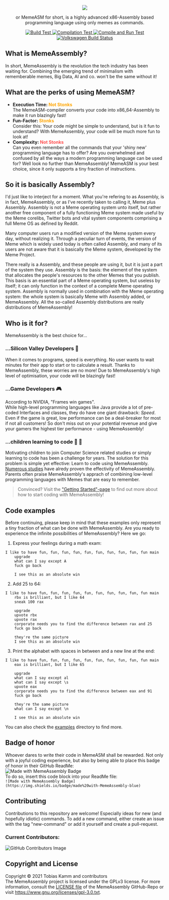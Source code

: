 <p align="center">
 <img src="images/logo.png"> 
 <p align="center">or MemeASM for short, is a highly advanced x86-Assembly based programming language using only memes as commands.</p>
</p>
  <p align="center">
    <a href="https://github.com/kammt/MemeAssembly/actions/workflows/build_test.yml">
        <img src="https://github.com/kammt/MemeAssembly/actions/workflows/build_test.yml/badge.svg" alt="Build Test">
    </a>
    <a href="https://github.com/kammt/MemeAssembly/actions/workflows/compilation_test.yml">
      <img src="https://github.com/kammt/MemeAssembly/actions/workflows/compilation_test.yml/badge.svg" alt="Compilation Test" />
   </a>
   <a href="https://github.com/kammt/MemeAssembly/actions/workflows/compile_and_run_test.yml">
      <img src="https://github.com/kammt/MemeAssembly/actions/workflows/compile_and_run_test.yml/badge.svg" alt="Compile and Run Test" />
   </a>
   <a href="https://github.com/auchenberg/volkswagen">
      <img src="https://auchenberg.github.io/volkswagen/volkswargen_ci.svg?v=1" alt="Volkswagen Build Status">
   </a> 
  </p>
    
## What is MemeAssembly?
In short, MemeAssembly is the revolution the tech industry has been waiting for. Combining the emerging trend of minimalism with rememberable memes, Big Data, AI and co. won't be the same without it!

## What are the perks of using MemeASM?
- **Execution Time: <span style="color:orange">Not Stonks</span>** \
    The MemeASM-compiler converts your code into x86_64-Assembly to make it run blazingly fast!
- **Fun-Factor: <span style="color:orange">Stonks</span>** \
    Consider this: Your code might be simple to understand, but is it fun to understand? With MemeAssembly, your code will be much more fun to look at!
- **Complexity: <span style="color:#ff5050">Not Stonks</span>** \
    Can you even remember all the commands that your 'shiny new' programming language has to offer? Are you overwhelmed and confused by all the ways a modern programming language can be used for? Well look no further than MemeAssembly! MemeASM is your best choice, since it only supports a tiny fraction of instructions.

## So it is basically Assembly?
I'd just like to interject for a moment. What you're refering to as Assembly, is in fact, MemeAssembly, or as I've recently taken to calling it, Meme plus Assembly. Assembly is not a Meme operating system unto itself, but rather another free component of a fully functioning Meme system made useful by the Meme corelibs, Twitter bots and vital system components comprising a full Meme OS as defined by Reddit.

Many computer users run a modified version of the Meme system every day, without realizing it. Through a peculiar turn of events, the version of Meme which is widely used today is often called Assembly, and many of its users are not aware that it is basically the Meme system, developed by the Meme Project.

There really is a Assembly, and these people are using it, but it is just a part of the system they use. Assembly is the basis: the element of the system that allocates the people's resources to the other Memes that you publish. This basis is an essential part of a Meme operating system, but useless by itself; it can only function in the context of a complete Meme operating system. Assembly is normally used in combination with the Meme operating system: the whole system is basically Meme with Assembly added, or MemeAssembly. All the so-called Assembly distributions are really distributions of MemeAssembly!

## Who is it for?
MemeAssembly is the best choice for...
### ...Silicon Valley Developers :iphone:
When it comes to programs, speed is everything. No user wants to wait minutes for their app to start or to calculate a result. 
Thanks to MemeAssembly, these worries are no more! Due to MemeAssembly's high level of optimisation, your code will be blazingly fast!

### ...Game Developers :video_game:
According to NVIDIA, "Frames win games". \
While high-level programming languages like Java provide a lot of pre-coded Interfaces and classes, they do have one giant drawback: *Speed*. \
Even if the game is great, low performance can be a deal-breaker for most if not all customers! So don't miss out on your potential revenue and give your gamers the highest tier performance - using MemeAssembly!

### ...children learning to code :boy: :girl:
Motivating children to join Computer Science related studies or simply learning to code has been a challenge for years. The solution for this problem is simple yet effective: Learn to code using MemeAssembly. \
[Numerous studies](https://www.youtube.com/watch?v=dQw4w9WgXcQ) have alredy proven the effectivity of MemeAssembly. Parents often praise MemeAssembly's apprach of combining low-level programming languages with Memes that are easy to remember. 

> Convinced? Visit the ["Getting Started"-page](https://kammt.github.io/MemeAssembly/#/getting-started) to find out more about how to start coding with MemeAssembly!

## Code examples
Before continuing, please keep in mind that these examples only represent a tiny fraction of what can be done with MemeAssembly. Are you ready to experience the infinite possibilities of MemeAssembly? Here we go:
1. Express your feelings during a math exam:
```
I like to have fun, fun, fun, fun, fun, fun, fun, fun, fun, fun main
    upgrade
    what can I say except A
    fuck go back

    I see this as an absolute win
```
2. Add 25 to 64:
```
I like to have fun, fun, fun, fun, fun, fun, fun, fun, fun, fun main
    rbx is brilliant, but I like 64
    sneak 100 rax

    upgrade
    upvote rbx
    upvote rax
    corporate needs you to find the difference between rax and 25
    fuck go back

    they're the same picture
    I see this as an absolute win
```
3. Print the alphabet with spaces in between and a new line at the end:
```
I like to have fun, fun, fun, fun, fun, fun, fun, fun, fun, fun main
    eax is brilliant, but I like 65

    upgrade
    what can I say except al
    what can I say except \s
    upvote eax
    corporate needs you to find the difference between eax and 91
    fuck go back

    they're the same picture
    what can I say except \n

    I see this as an absolute win
```

You can also check the [examples](examples/) directory to find more.

## Badge of honor
Whoever dares to write their code in MemeASM shall be rewarded. Not only with a joyful coding experience, but also by being able to place this badge of honor in their GitHub ReadMe:\
![Made with MemeAssembly Badge](https://img.shields.io/badge/made%20with-MemeAssembly-blue)\
To do so, insert this code block into your ReadMe file: \
```![Made with MemeAssembly Badge](https://img.shields.io/badge/made%20with-MemeAssembly-blue)```

## Contributing
Contributions to this repository are welcome! Especially ideas for new (and hopefully idiotic) commands. To add a new command, either create an issue with the tag "new-command" or add it yourself and create a pull-request.

### Current Contributors:
![GitHub Contributors Image](https://contrib.rocks/image?repo=kammt/MemeAssembly)

## Copyright and License
Copyright :copyright: 2021 Tobias Kamm and contributors \
The MemeAssembly project is licensed under the GPLv3 license. For more information, consult the [LICENSE file](https://github.com/kammt/MemeAssembly/LICENSE) of the MemeAssembly GitHub-Repo or visit https://www.gnu.org/licenses/gpl-3.0.txt.
